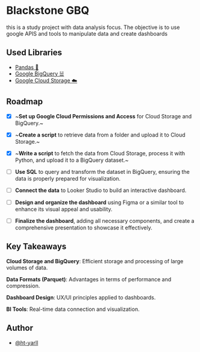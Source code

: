
# Blackstone GBQ

this is a study project with data analysis focus. The objective is to use google APIS and tools to manipulate data and create dashboards

## Used Libraries

 - [Pandas 🐼](https://pandas.pydata.org/docs/reference/index.html)
 - [Google BigQuery ☱](https://cloud.google.com/bigquery/docs)
 - [Google Cloud Storage ☁️](https://cloud.google.com/storage/docs)


## Roadmap
- [x] ~**Set up Google Cloud Permissions and Access** for Cloud Storage and BigQuery.~
- [x] ~**Create a script** to retrieve data from a folder and upload it to Cloud Storage.~
- [x] ~**Write a script** to fetch the data from Cloud Storage, process it with Python, and upload it to a BigQuery dataset.~
- [ ] **Use SQL** to query and transform the dataset in BigQuery, ensuring the data is properly prepared for visualization.
- [ ] **Connect the data** to Looker Studio to build an interactive dashboard.
- [ ] **Design and organize the dashboard** using Figma or a similar tool to enhance its visual appeal and usability.
- [ ] **Finalize the dashboard**, adding all necessary components, and create a comprehensive presentation to showcase it effectively.


## Key Takeaways

**Cloud Storage and BigQuery**: Efficient storage and processing of large volumes of data.  

**Data Formats (Parquet)**: Advantages in terms of performance and compression.  

**Dashboard Design**: UX/UI principles applied to dashboards.  

**BI Tools**: Real-time data connection and visualization.

## Author
- [@ht-yarll](https://github.com/ht-yarll)

